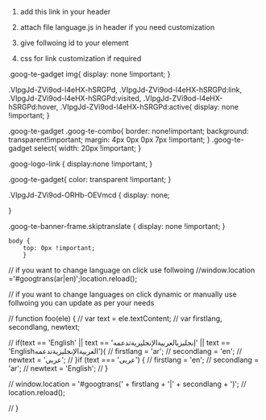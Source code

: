 1. add this link in your header
  <script src="//translate.google.com/translate_a/element.js?cb=googleTranslateElementInit"></script>


2. attach file language.js in header if you need customization


3.  give follwoing id to your element
  
  <i id="google_translate_element" style="color: black;" class="fa fa-language fa-xl" onclick="foo();"></i>




4. css for link customization if required

.goog-te-gadget img{
	display: none !important;
}

.VIpgJd-ZVi9od-l4eHX-hSRGPd, .VIpgJd-ZVi9od-l4eHX-hSRGPd:link, .VIpgJd-ZVi9od-l4eHX-hSRGPd:visited, .VIpgJd-ZVi9od-l4eHX-hSRGPd:hover, .VIpgJd-ZVi9od-l4eHX-hSRGPd:active{
	display: none !important;
}

.goog-te-gadget .goog-te-combo{
	border: none!important;
    background: transparent!important;
	margin: 4px 0px 0px 7px !important;
}
.goog-te-gadget select{
	width: 20px !important;
}

.goog-logo-link {
    display:none !important;
} 
    
.goog-te-gadget{
    color: transparent !important;
}

.VIpgJd-ZVi9od-ORHb-OEVmcd {
display: none;

}

.goog-te-banner-frame.skiptranslate {
    display: none !important;
    } 
    
    body {
		top: 0px !important; 
		}
	






// if you want to change language on click use follwoing
//window.location ='#googtrans(ar|en)';location.reload();


// if you want to change languages on click dynamic or manually use follwoing you can update as per your needs

// function foo(ele) {
//   var text = ele.textContent;
//   var firstlang, secondlang, newtext;

//   if(text == 'English' || text == 'إنجليزيالعربيةالإنجليزيةتدعمه' || text == 'Englishالعربيةالإنجليزيةتدعمه'){
//   firstlang = 'ar';
//     secondlang = 'en';
//     newtext = 'عربى';
//   }if (text === 'عربى') {
//     firstlang = 'en';
//     secondlang = 'ar';
//     newtext = 'English';
//   }

//     window.location = '#googtrans(' + firstlang + '|' + secondlang + ')';
//     location.reload();


// }



